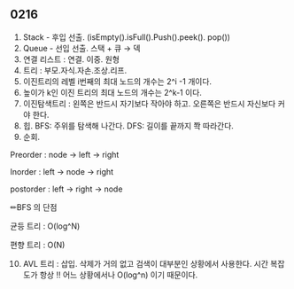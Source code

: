 ##  0216

1. Stack - 후입 선출. (isEmpty().isFull().Push().peek(). pop()) 
2. Queue - 선입 선출. 스택 + 큐 → 덱 
3. 연결 리스트 : 연결. 이중. 원형 
4. 트리 : 부모.자식.자손.조상.리프. 
5. 이진트리의 레벨 i번째의 최대 노드의 개수는 2^i -1 개이다. 
6. 높이가 k인 이진 트리의 최대 노드의 개수는 2^k-1 이다. 
7. 이진탐색트리 : 왼쪽은 반드시 자기보다 작아야 하고. 오른쪽은 반드시 자신보다 커야 한다. 
8. 힙. BFS: 주위를 탐색해 나간다. DFS: 길이를 끝까지 쫙 따라간다. 
9. 순회. 

Preorder : node → left → right 

Inorder : left → node → right 

postorder : left → right → node 

✏BFS 의 단점 

균등 트리 : O(log^N) 

편향 트리 : O(N)

10. AVL 트리 : 삽입. 삭제가 거의 없고 검색이 대부분인 상황에서 사용한다. 시간 복잡도가 항상 !! 어느 상황에서나 O(log^n) 이기 때문이다.

